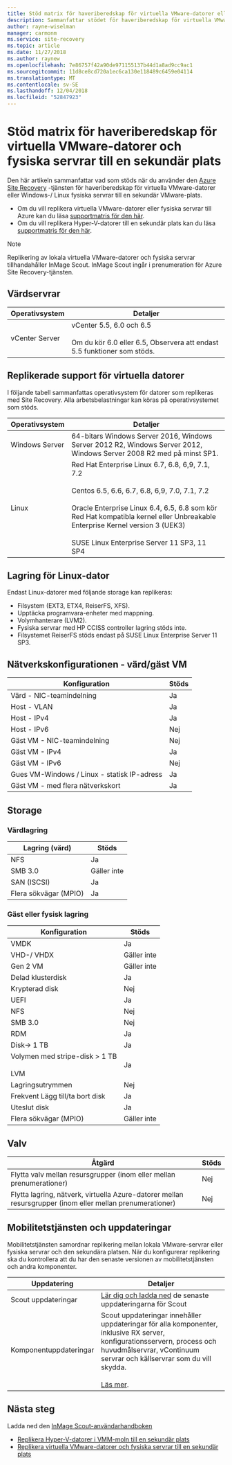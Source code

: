 ```yaml
---
title: Stöd matrix för haveriberedskap för virtuella VMware-datorer eller fysiska servrar till en sekundär VMware-plats med Azure Site Recovery | Microsoft Docs
description: Sammanfattar stödet för haveriberedskap för virtuella VMware-datorer och fysiska servrar till en sekundär plats med Azure Site Recovery.
author: rayne-wiselman
manager: carmonm
ms.service: site-recovery
ms.topic: article
ms.date: 11/27/2018
ms.author: raynew
ms.openlocfilehash: 7e86757f42a90de971155137b44d1a8ad9cc9ac1
ms.sourcegitcommit: 11d8ce8cd720a1ec6ca130e118489c6459e04114
ms.translationtype: MT
ms.contentlocale: sv-SE
ms.lasthandoff: 12/04/2018
ms.locfileid: "52847923"
---
```

# <a name="support-matrix-for-disaster-recovery-of-vmware-vms-and-physical-servers-to-a-secondary-site"></a>Stöd matrix för haveriberedskap för virtuella VMware-datorer och fysiska servrar till en sekundär plats

Den här artikeln sammanfattar vad som stöds när du använder den [Azure Site Recovery](site-recovery-overview.md) -tjänsten för haveriberedskap för virtuella VMware-datorer eller Windows-/ Linux fysiska servrar till en sekundär VMware-plats.

- Om du vill replikera virtuella VMware-datorer eller fysiska servrar till Azure kan du läsa [supportmatris för den här](vmware-physical-azure-support-matrix.md).
- Om du vill replikera Hyper-V-datorer till en sekundär plats kan du läsa [supportmatris för den här](hyper-v-azure-support-matrix.md).

> [!NOTE]
> Replikering av lokala virtuella VMware-datorer och fysiska servrar tillhandahåller InMage Scout. InMage Scout ingår i prenumeration för Azure Site Recovery-tjänsten.


## <a name="host-servers"></a>Värdservrar

**Operativsystem** | **Detaljer**
--- | ---
vCenter Server | vCenter 5.5, 6.0 och 6.5<br/><br/> Om du kör 6.0 eller 6.5, Observera att endast 5.5 funktioner som stöds.


## <a name="replicated-vm-support"></a>Replikerade support för virtuella datorer

I följande tabell sammanfattas operativsystem för datorer som replikeras med Site Recovery. Alla arbetsbelastningar kan köras på operativsystemet som stöds.

**Operativsystem** | **Detaljer**
--- | ---
Windows Server | 64-bitars Windows Server 2016, Windows Server 2012 R2, Windows Server 2012, Windows Server 2008 R2 med på minst SP1.
Linux | Red Hat Enterprise Linux 6.7, 6.8, 6,9, 7.1, 7.2 <br/><br/> Centos 6.5, 6.6, 6.7, 6.8, 6,9, 7.0, 7.1, 7.2 <br/><br/> Oracle Enterprise Linux 6.4, 6.5, 6.8 som kör Red Hat kompatibla kernel eller Unbreakable Enterprise Kernel version 3 (UEK3) <br/><br/> SUSE Linux Enterprise Server 11 SP3, 11 SP4 


## <a name="linux-machine-storage"></a>Lagring för Linux-dator

Endast Linux-datorer med följande storage kan replikeras:

- Filsystem (EXT3, ETX4, ReiserFS, XFS).
- Upptäcka programvara-enheter med mappning.
- Volymhanterare (LVM2).
- Fysiska servrar med HP CCISS controller lagring stöds inte.
- Filsystemet ReiserFS stöds endast på SUSE Linux Enterprise Server 11 SP3.

## <a name="network-configuration---hostguest-vm"></a>Nätverkskonfigurationen - värd/gäst VM

**Konfiguration** | **Stöds**  
--- | --- 
Värd - NIC-teamindelning | Ja 
Host - VLAN | Ja 
Host - IPv4 | Ja 
Host - IPv6 | Nej 
Gäst VM - NIC-teamindelning | Nej
Gäst VM - IPv4 | Ja
Gäst VM - IPv6 | Nej
Gues VM-Windows / Linux - statisk IP-adress | Ja
Gäst VM - med flera nätverkskort | Ja


## <a name="storage"></a>Storage

### <a name="host-storage"></a>Värdlagring

**Lagring (värd)** | **Stöds** 
--- | --- 
NFS | Ja 
SMB 3.0 | Gäller inte 
SAN (ISCSI) | Ja 
Flera sökvägar (MPIO) | Ja 

### <a name="guest-or-physical-server-storage"></a>Gäst eller fysisk lagring

**Konfiguration** | **Stöds** 
--- | --- 
VMDK | Ja 
VHD-/ VHDX | Gäller inte 
Gen 2 VM | Gäller inte 
Delad klusterdisk | Ja 
Krypterad disk | Nej 
UEFI| Ja 
NFS | Nej 
SMB 3.0 | Nej 
RDM | Ja 
Disk-> 1 TB | Ja 
Volymen med stripe-disk > 1 TB<br/><br/> LVM | Ja 
Lagringsutrymmen | Nej 
Frekvent Lägg till/ta bort disk | Ja 
Uteslut disk | Ja 
Flera sökvägar (MPIO) | Gäller inte 

## <a name="vaults"></a>Valv

**Åtgärd** | **Stöds** 
--- | --- 
Flytta valv mellan resursgrupper (inom eller mellan prenumerationer) | Nej 
Flytta lagring, nätverk, virtuella Azure-datorer mellan resursgrupper (inom eller mellan prenumerationer) | Nej 

## <a name="mobility-service-and-updates"></a>Mobilitetstjänsten och uppdateringar

Mobilitetstjänsten samordnar replikering mellan lokala VMware-servrar eller fysiska servrar och den sekundära platsen. När du konfigurerar replikering ska du kontrollera att du har den senaste versionen av mobilitetstjänsten och andra komponenter.

**Uppdatering** | **Detaljer** 
--- | --- 
Scout uppdateringar | [Lär dig och ladda ned](vmware-physical-secondary-disaster-recovery.md#updates) de senaste uppdateringarna för Scout | Scout uppdateringar är kumulativa.
Komponentuppdateringar | Scout uppdateringar innehåller uppdateringar för alla komponenter, inklusive RX server, konfigurationsservern, process och huvudmålservrar, vContinuum servrar och källservrar som du vill skydda.<br/><br/> [Läs mer](vmware-physical-secondary-disaster-recovery.md#download-and-install-component-updates).


## <a name="next-steps"></a>Nästa steg

Ladda ned den [InMage Scout-användarhandboken](https://aka.ms/asr-scout-user-guide)

- [Replikera Hyper-V-datorer i VMM-moln till en sekundär plats](tutorial-vmm-to-vmm.md)
- [Replikera virtuella VMware-datorer och fysiska servrar till en sekundär plats](tutorial-vmware-to-vmware.md)
